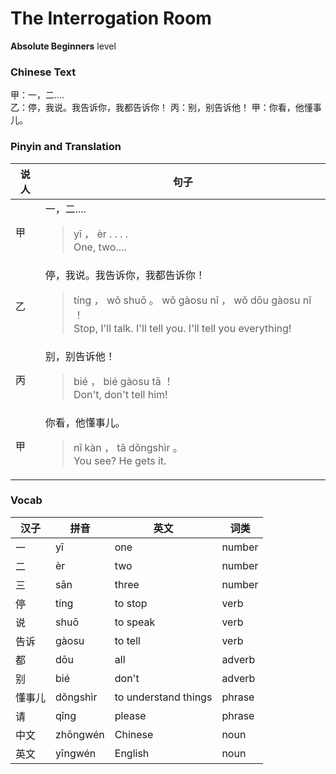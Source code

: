 # The Interrogation Room
**Absolute Beginners** level
### Chinese Text
甲：一，二....<br />乙：停，我说。我告诉你，我都告诉你！
丙：别，别告诉他！
甲：你看，他懂事儿。

### Pinyin and Translation
|说人|句子|
|----|----|
|甲|一，二....<blockquote>yī ， èr . . . .<br />One, two....</blockquote>|
|乙|停，我说。我告诉你，我都告诉你！<blockquote>tíng ， wǒ shuō 。 wǒ gàosu nǐ ， wǒ dōu gàosu nǐ ！<br />Stop, I'll talk. I'll tell you. I'll tell you everything!</blockquote>|
|丙|别，别告诉他！<blockquote>bié ， bié gàosu tā ！<br />Don't, don't tell him!</blockquote>|
|甲|你看，他懂事儿。<blockquote>nǐ kàn ， tā dǒngshìr 。<br />You see? He gets it.</blockquote>|
### Vocab
|汉子|拼音|英文|词类|
|----|----|----|----|
|一|yī|one|number|
|二|èr|two|number|
|三|sān|three|number|
|停|tíng|to stop|verb|
|说|shuō|to speak|verb|
|告诉|gàosu|to tell|verb|
|都|dōu|all|adverb|
|别|bié|don't|adverb|
|懂事儿|dǒngshìr|to understand things|phrase|
|请|qǐng|please|phrase|
|中文|zhōngwén|Chinese|noun|
|英文|yīngwén|English|noun|